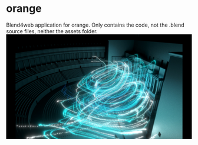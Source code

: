 # orange
Blend4web application for orange.
Only contains the code, not the .blend source files, neither the assets folder.
![Orange](.b4w_icon.png)
